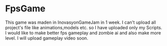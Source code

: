 # FpsGame
This game was maden in InovasyonGameJam in 1 week.
I can't upload all project's file like animations,models etc. so I have uploaded only my Scripts.
I would like to make better fps gameplay and zombie ai and also make more level.
I will upload gameplay video soon.
